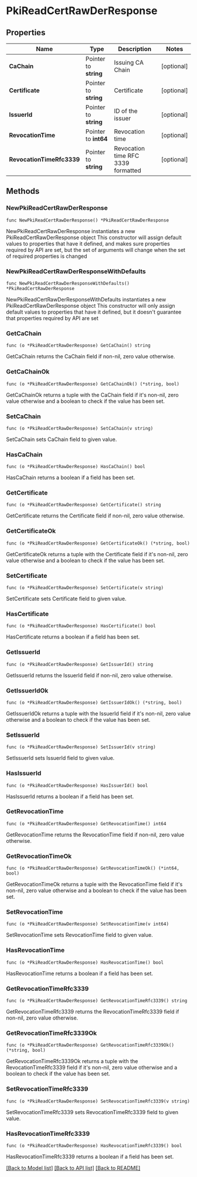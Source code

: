 # PkiReadCertRawDerResponse


## Properties

Name | Type | Description | Notes
------------ | ------------- | ------------- | -------------
**CaChain** | Pointer to **string** | Issuing CA Chain | [optional] 
**Certificate** | Pointer to **string** | Certificate | [optional] 
**IssuerId** | Pointer to **string** | ID of the issuer | [optional] 
**RevocationTime** | Pointer to **int64** | Revocation time | [optional] 
**RevocationTimeRfc3339** | Pointer to **string** | Revocation time RFC 3339 formatted | [optional] 



## Methods


### NewPkiReadCertRawDerResponse

`func NewPkiReadCertRawDerResponse() *PkiReadCertRawDerResponse`

NewPkiReadCertRawDerResponse instantiates a new PkiReadCertRawDerResponse object
This constructor will assign default values to properties that have it defined,
and makes sure properties required by API are set, but the set of arguments
will change when the set of required properties is changed

### NewPkiReadCertRawDerResponseWithDefaults

`func NewPkiReadCertRawDerResponseWithDefaults() *PkiReadCertRawDerResponse`

NewPkiReadCertRawDerResponseWithDefaults instantiates a new PkiReadCertRawDerResponse object
This constructor will only assign default values to properties that have it defined,
but it doesn't guarantee that properties required by API are set


### GetCaChain

`func (o *PkiReadCertRawDerResponse) GetCaChain() string`

GetCaChain returns the CaChain field if non-nil, zero value otherwise.

### GetCaChainOk

`func (o *PkiReadCertRawDerResponse) GetCaChainOk() (*string, bool)`

GetCaChainOk returns a tuple with the CaChain field if it's non-nil, zero value otherwise
and a boolean to check if the value has been set.

### SetCaChain

`func (o *PkiReadCertRawDerResponse) SetCaChain(v string)`

SetCaChain sets CaChain field to given value.


### HasCaChain

`func (o *PkiReadCertRawDerResponse) HasCaChain() bool`

HasCaChain returns a boolean if a field has been set.




### GetCertificate

`func (o *PkiReadCertRawDerResponse) GetCertificate() string`

GetCertificate returns the Certificate field if non-nil, zero value otherwise.

### GetCertificateOk

`func (o *PkiReadCertRawDerResponse) GetCertificateOk() (*string, bool)`

GetCertificateOk returns a tuple with the Certificate field if it's non-nil, zero value otherwise
and a boolean to check if the value has been set.

### SetCertificate

`func (o *PkiReadCertRawDerResponse) SetCertificate(v string)`

SetCertificate sets Certificate field to given value.


### HasCertificate

`func (o *PkiReadCertRawDerResponse) HasCertificate() bool`

HasCertificate returns a boolean if a field has been set.




### GetIssuerId

`func (o *PkiReadCertRawDerResponse) GetIssuerId() string`

GetIssuerId returns the IssuerId field if non-nil, zero value otherwise.

### GetIssuerIdOk

`func (o *PkiReadCertRawDerResponse) GetIssuerIdOk() (*string, bool)`

GetIssuerIdOk returns a tuple with the IssuerId field if it's non-nil, zero value otherwise
and a boolean to check if the value has been set.

### SetIssuerId

`func (o *PkiReadCertRawDerResponse) SetIssuerId(v string)`

SetIssuerId sets IssuerId field to given value.


### HasIssuerId

`func (o *PkiReadCertRawDerResponse) HasIssuerId() bool`

HasIssuerId returns a boolean if a field has been set.




### GetRevocationTime

`func (o *PkiReadCertRawDerResponse) GetRevocationTime() int64`

GetRevocationTime returns the RevocationTime field if non-nil, zero value otherwise.

### GetRevocationTimeOk

`func (o *PkiReadCertRawDerResponse) GetRevocationTimeOk() (*int64, bool)`

GetRevocationTimeOk returns a tuple with the RevocationTime field if it's non-nil, zero value otherwise
and a boolean to check if the value has been set.

### SetRevocationTime

`func (o *PkiReadCertRawDerResponse) SetRevocationTime(v int64)`

SetRevocationTime sets RevocationTime field to given value.


### HasRevocationTime

`func (o *PkiReadCertRawDerResponse) HasRevocationTime() bool`

HasRevocationTime returns a boolean if a field has been set.




### GetRevocationTimeRfc3339

`func (o *PkiReadCertRawDerResponse) GetRevocationTimeRfc3339() string`

GetRevocationTimeRfc3339 returns the RevocationTimeRfc3339 field if non-nil, zero value otherwise.

### GetRevocationTimeRfc3339Ok

`func (o *PkiReadCertRawDerResponse) GetRevocationTimeRfc3339Ok() (*string, bool)`

GetRevocationTimeRfc3339Ok returns a tuple with the RevocationTimeRfc3339 field if it's non-nil, zero value otherwise
and a boolean to check if the value has been set.

### SetRevocationTimeRfc3339

`func (o *PkiReadCertRawDerResponse) SetRevocationTimeRfc3339(v string)`

SetRevocationTimeRfc3339 sets RevocationTimeRfc3339 field to given value.


### HasRevocationTimeRfc3339

`func (o *PkiReadCertRawDerResponse) HasRevocationTimeRfc3339() bool`

HasRevocationTimeRfc3339 returns a boolean if a field has been set.









[[Back to Model list]](../README.md#documentation-for-models) [[Back to API list]](../README.md#documentation-for-api-endpoints) [[Back to README]](../README.md)


